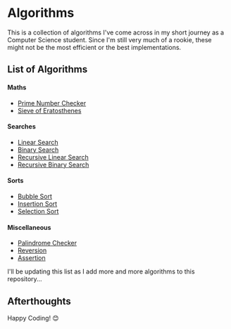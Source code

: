 # Algorithms

This is a collection of algorithms I've come across in my short journey as a Computer Science student. Since I'm still very much of a rookie, these might not be the most efficient or the best implementations.

## List of Algorithms

#### Maths
* [Prime Number Checker](https://github.com/B4dAsh/Algorithms/blob/main/Python/maths/prime.py)
* [Sieve of Eratosthenes](https://github.com/B4dAsh/Algorithms/blob/main/Python/maths/sieve_of_eratosthenes.py)

#### Searches
* [Linear Search](https://github.com/B4dAsh/Algorithms/blob/main/Python/searches/linear_search.py)
* [Binary Search](https://github.com/B4dAsh/Algorithms/blob/main/Python/searches/binary_search.py)
* [Recursive Linear Search](https://github.com/B4dAsh/Algorithms/blob/main/Python/searches/recursive_linear_search.py)
* [Recursive Binary Search](https://github.com/B4dAsh/Algorithms/blob/main/Python/searches/recursive_binary_search.py)

#### Sorts
* [Bubble Sort](https://github.com/B4dAsh/Algorithms/blob/main/Python/sorts/bubble_sort.py)
* [Insertion Sort](https://github.com/B4dAsh/Algorithms/blob/main/Python/sorts/insertion_sort.py)
* [Selection Sort](https://github.com/B4dAsh/Algorithms/blob/main/Python/sorts/selection_sort.py)


#### Miscellaneous
* [Palindrome Checker](https://github.com/B4dAsh/Algorithms/blob/main/Python/palindrome.py)
* [Reversion](https://github.com/B4dAsh/Algorithms/blob/main/Python/reversion.py)
* [Assertion](https://github.com/B4dAsh/Algorithms/blob/main/Python/assertion.py)

I'll be updating this list as I add more and more algorithms to this repository...

## Afterthoughts

Happy Coding! 😊

